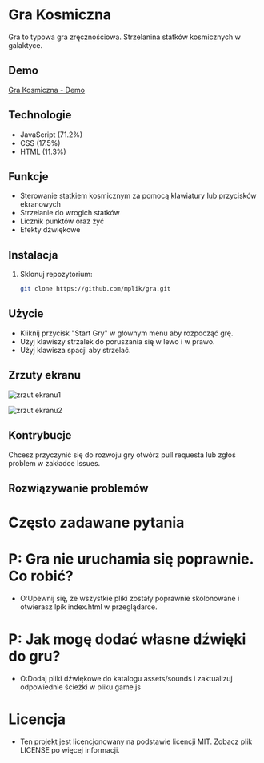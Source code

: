# Gra Kosmiczna

Gra to typowa gra zręcznościowa. Strzelanina statków kosmicznych w galaktyce.

## Demo
[Gra Kosmiczna - Demo](https://mplik.github.io/gra/)

## Technologie
- JavaScript (71.2%)
- CSS (17.5%)
- HTML (11.3%)

## Funkcje
- Sterowanie statkiem kosmicznym za pomocą klawiatury lub przycisków ekranowych
- Strzelanie do wrogich statków
- Licznik punktów oraz żyć
- Efekty dźwiękowe

## Instalacja
1. Sklonuj repozytorium:
   ```bash
   git clone https://github.com/mplik/gra.git

## Użycie

- Kliknij przycisk "Start Gry" w głównym menu aby rozpocząć grę.
- Użyj klawiszy strzalek do poruszania się w lewo i w prawo.
- Użyj klawisza spacji aby strzelać.

## Zrzuty ekranu

![zrzut ekranu1][screenshotLink]

![zrzut ekranu2][screenCaptureDef]

## Kontrybucje

Chcesz przyczynić się do rozwoju gry  otwórz pull requesta lub zgłoś problem w zakładce Issues.

## Rozwiązywanie problemów
# Często zadawane pytania

# P: Gra nie uruchamia się poprawnie. Co robić?
- O:Upewnij się, że wszystkie pliki zostały poprawnie skolonowane i otwierasz lpik index.html w przeglądarce.

# P: Jak mogę dodać własne dźwięki do gru?
- O:Dodaj pliki dźwiękowe do katalogu assets/sounds i zaktualizuj odpowiednie ścieżki w pliku game.js

# Licencja 

- Ten projekt jest licencjonowany na podstawie licencji MIT. Zobacz plik LICENSE po więcej informacji.



[screenshotLink]: https://github.com/mplik/gra/blob/main/images/screen/kosmiczna_gra2_screen2.jpg?raw=true
[screenCaptureDef]: https://github.com/mplik/gra/blob/main/images/screen/kosmiczna_gra2_screen3.jpg?raw=true